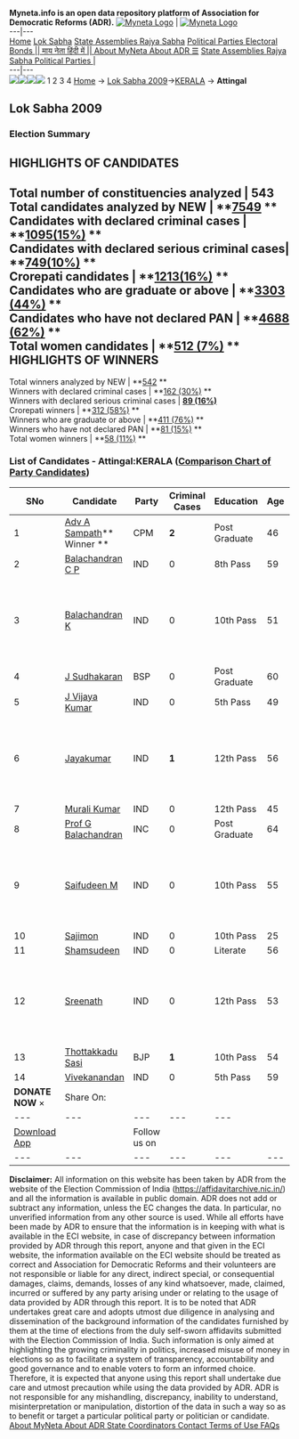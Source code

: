 **Myneta.info is an open data repository platform of Association for Democratic Reforms (ADR).**
[![Myneta Logo](https://www.myneta.info/lib/img/myneta-logo.png)](https://www.myneta.info/) | [![Myneta Logo](https://www.myneta.info/lib/img/adr-logo.png)](https://adrindia.org)  
---|---  
[Home](https://www.myneta.info/) [Lok Sabha](https://www.myneta.info/#ls "Lok Sabha") [ State Assemblies ](https://www.myneta.info/#sa "State Assemblies") [Rajya Sabha](https://www.myneta.info/#rs "Rajya Sabha") [Political Parties ](https://www.myneta.info/party "Political Parties") [ Electoral Bonds ](https://www.myneta.info/electoral_bonds "Electoral Bonds") [ || माय नेता हिंदी में || ](https://translate.google.co.in/translate?prev=hp&hl=en&js=y&u=www.myneta.info&sl=en&tl=hi&history_state0=) [ About MyNeta ](https://adrindia.org/content/about-myneta) [ About ADR ](https://adrindia.org/about-adr/who-we-are) [☰](javascript:void\(0\))
[ State Assemblies ](https://www.myneta.info/#sa "State Assemblies") [ Rajya Sabha ](https://www.myneta.info/#rs "Rajya Sabha") [ Political Parties ](https://www.myneta.info/party "Political Parties")
|   
---|---  
![](https://www.myneta.info/lib/img/banner/banner-1.png)![](https://www.myneta.info/lib/img/banner/banner-2.png)![](https://www.myneta.info/lib/img/banner/banner-3.png)![](https://www.myneta.info/lib/img/banner/banner-4.png)
1  2  3  4 
[Home](https://www.myneta.info/) → [Lok Sabha 2009](https://www.myneta.info/ls2009/)→[KERALA](https://www.myneta.info/ls2009/index.php?action=show_constituencies&state_id=11) → **Attingal**
### 
## Lok Sabha 2009
###  Election Summary 
HIGHLIGHTS OF CANDIDATES  
---  
Total number of constituencies analyzed |  543   
Total candidates analyzed by NEW | **[7549](https://www.myneta.info/ls2009/index.php?action=summary&subAction=candidates_analyzed&sort=candidate#summary) **  
Candidates with declared criminal cases | **[1095(15%)](https://www.myneta.info/ls2009/index.php?action=summary&subAction=crime&sort=candidate#summary) **  
Candidates with declared serious criminal cases| **[749(10%)](https://www.myneta.info/ls2009/index.php?action=summary&subAction=serious_crime&sort=candidate#summary) **  
Crorepati candidates | **[1213(16%)](https://www.myneta.info/ls2009/index.php?action=summary&subAction=crorepati&sort=candidate#summary) **  
Candidates who are graduate or above | **[3303 (44%)](https://www.myneta.info/ls2009/index.php?action=summary&subAction=education&sort=candidate#summary) **  
Candidates who have not declared PAN | **[4688 (62%)](https://www.myneta.info/ls2009/index.php?action=summary&subAction=without_pan&sort=candidate#summary) **  
Total women candidates | **[512 (7%)](https://www.myneta.info/ls2009/index.php?action=summary&subAction=women_candidate&sort=candidate#summary) **  
HIGHLIGHTS OF WINNERS  
---  
Total winners analyzed by NEW | **[542](https://www.myneta.info/ls2009/index.php?action=summary&subAction=winner_analyzed&sort=candidate#summary) **  
Winners with declared criminal cases | **[162 (30%)](https://www.myneta.info/ls2009/index.php?action=summary&subAction=winner_crime&sort=candidate#summary) **  
Winners with declared serious criminal cases | **[89 (16%)](https://www.myneta.info/ls2009/index.php?action=summary&subAction=winner_serious_crime&sort=candidate#summary)**  
Crorepati winners | **[312 (58%)](https://www.myneta.info/ls2009/index.php?action=summary&subAction=winner_crorepati&sort=candidate#summary) **  
Winners who are graduate or above | **[411 (76%)](https://www.myneta.info/ls2009/index.php?action=summary&subAction=winner_education&sort=candidate#summary) **  
Winners who have not declared PAN | **[81 (15%)](https://www.myneta.info/ls2009/index.php?action=summary&subAction=winner_without_pan&sort=candidate#summary) **  
Total women winners | **[58 (11%)](https://www.myneta.info/ls2009/index.php?action=summary&subAction=winner_women&sort=candidate#summary) **  
### List of Candidates - Attingal:KERALA ([Comparison Chart of Party Candidates](https://www.myneta.info/ls2009/comparisonchart.php?constituency_id=60))
SNo | Candidate| Party| Criminal Cases| Education| Age| Total Assets| Liabilities  
---|---|---|---|---|---|---|---  
1  | [Adv A Sampath](https://www.myneta.info/ls2009/candidate.php?candidate_id=1652)** Winner ** | CPM | **2** | Post Graduate| 46 | Rs 89,99,000 ~ 89 Lacs+ | Rs 21,50,029 ~ 21 Lacs+  
2  | [Balachandran C P](https://www.myneta.info/ls2009/candidate.php?candidate_id=1657) | IND | 0 | 8th Pass| 59 | Rs 3,000 ~ 3 Thou+ | Rs 0 ~   
3  | [Balachandran K](https://www.myneta.info/ls2009/candidate.php?candidate_id=1656) | IND | 0 | 10th Pass| 51 | ![](https://myneta.info/image_v2.php?myneta_folder=ls2009&candidate_id=1656&col=ta) | ![](https://myneta.info/image_v2.php?myneta_folder=ls2009&candidate_id=1656&col=lia)  
4  | [J Sudhakaran](https://www.myneta.info/ls2009/candidate.php?candidate_id=1653) | BSP | 0 | Post Graduate| 60 | Rs 61,44,000 ~ 61 Lacs+ | Rs 21,25,193 ~ 21 Lacs+  
5  | [J Vijaya Kumar](https://www.myneta.info/ls2009/candidate.php?candidate_id=1659) | IND | 0 | 5th Pass| 49 | Rs 21,000 ~ 21 Thou+ | Rs 50,000 ~ 50 Thou+  
6  | [Jayakumar](https://www.myneta.info/ls2009/candidate.php?candidate_id=1655) | IND | **1** | 12th Pass| 56 | ![](https://myneta.info/image_v2.php?myneta_folder=ls2009&candidate_id=1655&col=ta) | ![](https://myneta.info/image_v2.php?myneta_folder=ls2009&candidate_id=1655&col=lia)  
7  | [Murali Kumar](https://www.myneta.info/ls2009/candidate.php?candidate_id=1658) | IND | 0 | 12th Pass| 45 | Rs 39,40,000 ~ 39 Lacs+ | Rs 0 ~   
8  | [Prof G Balachandran](https://www.myneta.info/ls2009/candidate.php?candidate_id=1650) | INC | 0 | Post Graduate| 64 | Rs 45,29,672 ~ 45 Lacs+ | Rs 0 ~   
9  | [Saifudeen M](https://www.myneta.info/ls2009/candidate.php?candidate_id=1663) | IND | 0 | 10th Pass| 55 | ![](https://myneta.info/image_v2.php?myneta_folder=ls2009&candidate_id=1663&col=ta) | ![](https://myneta.info/image_v2.php?myneta_folder=ls2009&candidate_id=1663&col=lia)  
10  | [Sajimon](https://www.myneta.info/ls2009/candidate.php?candidate_id=1662) | IND | 0 | 10th Pass| 25 | Rs 6,000 ~ 6 Thou+ | Rs 0 ~   
11  | [Shamsudeen](https://www.myneta.info/ls2009/candidate.php?candidate_id=1661) | IND | 0 | Literate| 56 | Rs 15,75,000 ~ 15 Lacs+ | Rs 0 ~   
12  | [Sreenath](https://www.myneta.info/ls2009/candidate.php?candidate_id=1654) | IND | 0 | 12th Pass| 53 | ![](https://myneta.info/image_v2.php?myneta_folder=ls2009&candidate_id=1654&col=ta) | ![](https://myneta.info/image_v2.php?myneta_folder=ls2009&candidate_id=1654&col=lia)  
13  | [Thottakkadu Sasi](https://www.myneta.info/ls2009/candidate.php?candidate_id=1651) | BJP | **1** | 10th Pass| 54 | Rs 1,10,44,294 ~ 1 Crore+ | Rs 20,00,000 ~ 20 Lacs+  
14  | [Vivekanandan](https://www.myneta.info/ls2009/candidate.php?candidate_id=1660) | IND | 0 | 5th Pass| 59 | Rs 1,75,000 ~ 1 Lacs+ | Rs 0 ~   
|  **DONATE NOW** × |  Share On:  | [](https://api.whatsapp.com/send?text=https%3A%2F%2Fmyneta.info%2Fpunjab2022%2Findex.php%3Faction%3Dshow_constituencies%26state_id%3D19) | [](https://www.facebook.com/sharer/sharer.php?u=https%3A%2F%2Fmyneta.info%2Fpunjab2022%2Findex.php%3Faction%3Dshow_constituencies%26state_id%3D19) | [](https://twitter.com/share?url=https%3A%2F%2Fmyneta.info%2Fpunjab2022%2Findex.php%3Faction%3Dshow_constituencies%26state_id%3D19)  
---|---|---|---|---  
| [ Download App ](https://play.google.com/store/apps/details?id=com.webrosoft.myneta1&pcampaignid=pcampaignidMKT-Other-global-all-co-prtnr-py-PartBadge-Mar2515-1) | [](https://play.google.com/store/apps/details?id=com.webrosoft.myneta1&pcampaignid=pcampaignidMKT-Other-global-all-co-prtnr-py-PartBadge-Mar2515-1) |  Follow us on  | [](https://www.facebook.com/adrindia.org/) | [](https://twitter.com/adrspeaks) | [](https://groups.google.com/g/national-election-watch?hl=en&pli=1) | [](https://www.instagram.com/adrspeaks/) | [](https://www.youtube.com/user/adrspeaks) | [](https://sharechat.com/profile/adrspeaks)  
---|---|---|---|---|---|---|---|---  
**Disclaimer:** All information on this website has been taken by ADR from the website of the Election Commission of India (https://affidavitarchive.nic.in/) and all the information is available in public domain. ADR does not add or subtract any information, unless the EC changes the data. In particular, no unverified information from any other source is used. While all efforts have been made by ADR to ensure that the information is in keeping with what is available in the ECI website, in case of discrepancy between information provided by ADR through this report, anyone and that given in the ECI website, the information available on the ECI website should be treated as correct and Association for Democratic Reforms and their volunteers are not responsible or liable for any direct, indirect special, or consequential damages, claims, demands, losses of any kind whatsoever, made, claimed, incurred or suffered by any party arising under or relating to the usage of data provided by ADR through this report. It is to be noted that ADR undertakes great care and adopts utmost due diligence in analysing and dissemination of the background information of the candidates furnished by them at the time of elections from the duly self-sworn affidavits submitted with the Election Commission of India. Such information is only aimed at highlighting the growing criminality in politics, increased misuse of money in elections so as to facilitate a system of transparency, accountability and good governance and to enable voters to form an informed choice. Therefore, it is expected that anyone using this report shall undertake due care and utmost precaution while using the data provided by ADR. ADR is not responsible for any mishandling, discrepancy, inability to understand, misinterpretation or manipulation, distortion of the data in such a way so as to benefit or target a particular political party or politician or candidate. 
[ About MyNeta ](https://adrindia.org/content/about-myneta) [ About ADR ](https://adrindia.org/about-adr/who-we-are) [ State Coordinators ](https://adrindia.org/about-adr/state-coordinators) [ Contact ](https://adrindia.org/contact-us) [ Terms of Use ](https://adrindia.org/content/adr-terms-use) [ FAQs ](https://adrindia.org/content/faqs)

